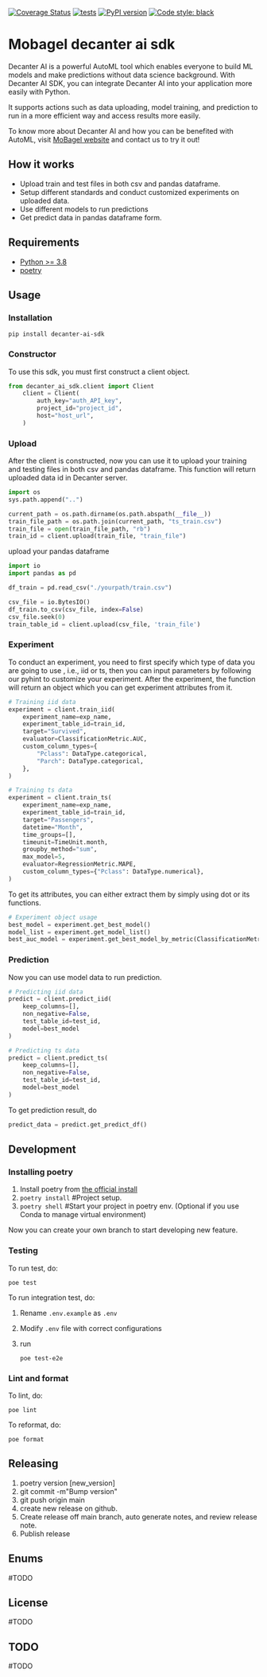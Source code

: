 [![Coverage Status](https://coveralls.io/repos/github/MoBagel/decanter-ai-sdk/badge.svg?branch=coveralls)](https://coveralls.io/github/MoBagel/decanter-ai-sdk?branch=coveralls)
[![tests](https://github.com/MoBagel/decanter-ai-sdk/workflows/main/badge.svg)](https://github.com/MoBagel/decanter-ai-sdk)
[![PyPI version](https://badge.fury.io/py/decanter-ai-sdk.svg)](https://badge.fury.io/py/decanter-ai-sdk)
[![Code style: black](https://img.shields.io/badge/code%20style-black-000000.svg)](https://github.com/psf/black)

# Mobagel decanter ai sdk

Decanter AI is a powerful AutoML tool which enables everyone to build ML models and make predictions without data science background. With Decanter AI SDK, you can integrate Decanter AI into your application more easily with Python.

It supports actions such as data uploading, model training, and prediction to run in a more efficient way and access results more easily.

To know more about Decanter AI and how you can be benefited with AutoML, visit [MoBagel website](https://mobagel.com/tw/) and contact us to try it out!

## How it works

- Upload train and test files in both csv and pandas dataframe.
- Setup different standards and conduct customized experiments on uploaded data.
- Use different models to run predictions
- Get predict data in pandas dataframe form.

## Requirements

- [Python >= 3.8](https://www.python.org/downloads/release/python-380/)
- [poetry](https://python-poetry.org/)

## Usage

### Installation

`pip install decanter-ai-sdk`

### Constructor

To use this sdk, you must first construct a client object.

```python
from decanter_ai_sdk.client import Client
    client = Client(
        auth_key="auth_API_key",
        project_id="project_id",
        host="host_url",
    )
```

### Upload

After the client is constructed, now you can use it to upload your training and testing files in both csv and pandas dataframe. This function will return uploaded data id in Decanter server.

```python
import os
sys.path.append("..")

current_path = os.path.dirname(os.path.abspath(__file__))
train_file_path = os.path.join(current_path, "ts_train.csv")
train_file = open(train_file_path, "rb")
train_id = client.upload(train_file, "train_file")
```

upload your pandas dataframe

```python
import io
import pandas as pd

df_train = pd.read_csv("./yourpath/train.csv")

csv_file = io.BytesIO()
df_train.to_csv(csv_file, index=False)
csv_file.seek(0)  
train_table_id = client.upload(csv_file, 'train_file')
```


### Experiment

To conduct an experiment, you need to first specify which type of data you are going to use , i.e., iid or ts, then you can input parameters by following our pyhint to customize your experiment.
After the experiment, the function will return an object which you can get experiment attributes from it.

```python
# Training iid data
experiment = client.train_iid(
    experiment_name=exp_name,
    experiment_table_id=train_id,
    target="Survived",
    evaluator=ClassificationMetric.AUC,
    custom_column_types={
        "Pclass": DataType.categorical,
        "Parch": DataType.categorical,
    },
)
```

```python
# Training ts data
experiment = client.train_ts(
    experiment_name=exp_name,
    experiment_table_id=train_id,
    target="Passengers",
    datetime="Month",
    time_groups=[],
    timeunit=TimeUnit.month,
    groupby_method="sum",
    max_model=5,
    evaluator=RegressionMetric.MAPE,
    custom_column_types={"Pclass": DataType.numerical},
)
```

To get its attributes, you can either extract them by simply using dot or its functions.

```python
# Experiment object usage
best_model = experiment.get_best_model()
model_list = experiment.get_model_list()
best_auc_model = experiment.get_best_model_by_metric(ClassificationMetric.AUC)
```

### Prediction

Now you can use model data to run prediction.

```python
# Predicting iid data
predict = client.predict_iid(
    keep_columns=[],
    non_negative=False,
    test_table_id=test_id,
    model=best_model
)
```

```python
# Predicting ts data
predict = client.predict_ts(
    keep_columns=[],
    non_negative=False,
    test_table_id=test_id,
    model=best_model
)
```

To get prediction result, do

```python
predict_data = predict.get_predict_df()
```

## Development

### Installing poetry

1. Install poetry from [the official install](https://python-poetry.org/docs/master/#installation)
2. `poetry install` #Project setup.
3. `poetry shell` #Start your project in poetry env. (Optional if you use Conda to manage virtual environment)

Now you can create your own branch to start developing new feature.

### Testing

To run test, do:

```
poe test
```

To run integration test, do:

1. Rename `.env.example` as `.env`
2. Modify `.env` file with correct configurations
3. run

   ```
   poe test-e2e
   ```

### Lint and format

To lint, do:

```
poe lint
```

To reformat, do:

```
poe format
```

## Releasing

1. poetry version [new_version]
2. git commit -m"Bump version"
3. git push origin main
4. create new release on github.
5. Create release off main branch, auto generate notes, and review release note.
6. Publish release

## Enums

#TODO

## License

#TODO

## TODO

#TODO
